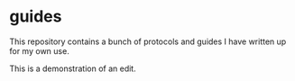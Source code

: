 # guides
This repository contains a bunch of protocols and guides I have written up for my own use.


This is a demonstration of an edit.